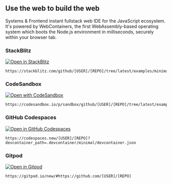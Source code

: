 ## Use the web to build the web

Systems & Frontend instant fullstack web IDE for the JavaScript ecosystem. It's powered by WebContainers, the first WebAssembly-based operating system which boots the Node.js environment in milliseconds, securely within your browser tab.

### StackBlitz

[![Open in StackBlitz](https://developer.stackblitz.com/img/open_in_stackblitz.svg)](https://stackblitz.com/github)

```
https://stackblitz.com/github/[USER]/[REPO]/tree/latest/examples/minimal
```

### CodeSandbox

[![Open with CodeSandbox](https://assets.codesandbox.io/github/button-edit-lime.svg)](https://codesandbox.io)

```
https://codesandbox.io/p/sandbox/github/[USER]/[REPO]/tree/latest/examples/minimal
```

### GitHub Codespaces

[![Open in GitHub Codespaces](https://github.com/codespaces/badge.svg)](https://codespaces.new)

```
https://codespaces.new/[USER]/[REPO]?devcontainer_path=.devcontainer/minimal/devcontainer.json
```

### Gitpod

[![Open in Gitpod](https://gitpod.io/button/open-in-gitpod.svg)](https://gitpod.io/)


```
https://gitpod.io/new/#https://github.com/[USER]/[REPO]
```
